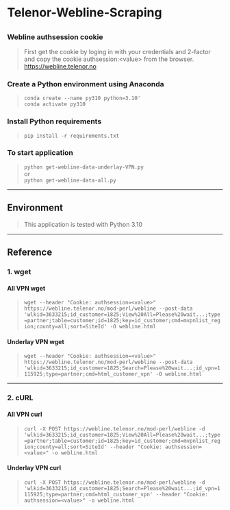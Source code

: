 # Telenor-Webline-Scraping
##
### Webline authsession cookie
>First get the cookie by loging in with your credentials and 2-factor and copy the cookie authsession:\<value> from the browser. <https://webline.telenor.no>
### Create a Python environment using Anaconda
>`conda create --name py310 python=3.10'`\
`conda activate py310`
### Install Python requirements
>`pip install -r requirements.txt`
### To start application
>`python get-webline-data-underlay-VPN.py`\
or\
`python get-webline-data-all.py`
---
## Environment
> This application is tested with Python 3.10
---
## Reference
### 1. wget
#### All VPN wget
>``wget --header "Cookie: authsession=<value>" https://webline.telenor.no/mod-perl/webline --post-data 'wlkid=3633215;id_customer=1825;View%20All=Please%20wait...;type=partner;table=customer;id=1825;key=id_customer;cmd=mvpnlist_region;county=all;sort=SiteId' -O webline.html``
#### Underlay VPN wget
>``wget --header "Cookie: authsession=<value>" https://webline.telenor.no/mod-perl/webline --post-data 'wlkid=3633215;id_customer=1825;Search=Please%20wait...;id_vpn=1115925;type=partner;cmd=html_customer_vpn' -O webline.html``
---
### 2. cURL
#### All VPN curl
>``curl -X POST https://webline.telenor.no/mod-perl/webline -d 'wlkid=3633215;id_customer=1825;View%20All=Please%20wait...;type=partner;table=customer;id=1825;key=id_customer;cmd=mvpnlist_region;county=all;sort=SiteId' --header "Cookie: authsession=<value>" -o webline.html``
#### Underlay VPN curl
>``curl -X POST https://webline.telenor.no/mod-perl/webline -d 'wlkid=3633215;id_customer=1825;Search=Please%20wait...;id_vpn=1115925;type=partner;cmd=html_customer_vpn' --header "Cookie: authsession=<value>" -o webline.html``
